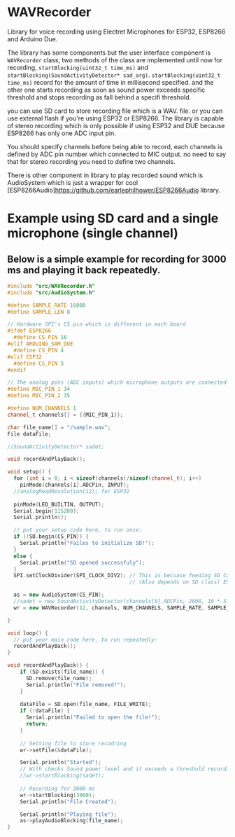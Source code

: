 # WAVRecorder
Library for voice recording using Electret Microphones for ESP32, ESP8266 and Arduino Due.

The library has some components but the user interface component is <code>WAVRecorder</code> class, two methods of the class are implemented until now for recording, <code>startBlocking(uint32_t time_ms)</code> and <code>startBlocking(SoundActivityDetector* sad_arg)</code>.
<code>startBlocking(uint32_t time_ms)</code> record for the amount of time in millisecond specified. and the other one starts recording as soon as sound power exceeds specific threshold and stops recording as fall behind a specifi threshold.

you can use SD card to store recording file which is a WAV. file. or you can use external flash if you're using ESP32 or ESP8266. The library is capable of stereo recording which is only possible if using ESP32 and DUE because ESP8266 has only one ADC input pin.

You should specify channels before being able to record, each channels is defined by ADC pin number which connected to MIC output. no need to say that for stereo recording you need to define two channels.

There is other component in library to play recorded sound which is AudioSystem which is just a wrapper for cool [ESP8266Audio]https://github.com/earlephilhower/ESP8266Audio library.

# Example using SD card and a single microphone (single channel)
## Below is a simple example for recording for 3000 ms and playing it back repeatedly. 
```cpp
#include "src/WAVRecorder.h"
#include "src/AudioSystem.h"

#define SAMPLE_RATE 16000
#define SAMPLE_LEN 8

// Hardware SPI's CS pin which is different in each board
#ifdef ESP8266 
  #define CS_PIN 16
#elif ARDUINO_SAM_DUE
  #define CS_PIN 4
#elif ESP32
  #define CS_PIN 5
#endif

// The analog pins (ADC inputs) which microphone outputs are connected to.
#define MIC_PIN_1 34
#define MIC_PIN_2 35

#define NUM_CHANNELS 1
channel_t channels[] = {{MIC_PIN_1}};

char file_name[] = "/sample.wav";
File dataFile;

//SoundActivityDetector* sadet;

void recordAndPlayBack();

void setup() {
  for (int i = 0; i < sizeof(channels)/sizeof(channel_t); i++)
    pinMode(channels[i].ADCPin, INPUT);
  //analogReadResolution(12); for ESP32
  
  pinMode(LED_BUILTIN, OUTPUT);
  Serial.begin(115200);
  Serial.println();

  // put your setup code here, to run once:
  if (!SD.begin(CS_PIN)) {
    Serial.println("Failes to initialize SD!");
  }
  else {
    Serial.println("SD opened successfuly");
  }
  SPI.setClockDivider(SPI_CLOCK_DIV2); // This is becuase feeding SD Card with more than 40 Mhz, leads to unstable operation. 
                                       // (Also depends on SD class) ESP8266 & ESP32 SPI clock with no division is 80 Mhz.

  as = new AudioSystem(CS_PIN);
  //sadet = new SoundActivityDetector(channels[0].ADCPin, 2000, 10 * 512, 6 * 512, &Serial);
  wr = new WAVRecorder(12, channels, NUM_CHANNELS, SAMPLE_RATE, SAMPLE_LEN, &Serial);

}

void loop() {
  // put your main code here, to run repeatedly:
  recordAndPlayBack();    
}

void recordAndPlayBack() {
    if (SD.exists(file_name)) {
      SD.remove(file_name);
      Serial.println("File removed!");
    }
   
    dataFile = SD.open(file_name, FILE_WRITE);
    if (!dataFile) {
      Serial.println("Failed to open the file!");  
      return;
    }
    
    // Setting file to store recodring 
    wr->setFile(&dataFile);

    Serial.println("Started");
    // With checks Sound power level and it exceeds a threshold recording starts and stops recording when power fall behind another threshold.
    //wr->startBlocking(sadet);
    
    // Recording for 3000 ms
    wr->startBlocking(3000);
    Serial.println("File Created");

    Serial.println("Playing file");
    as->playAudioBlocking(file_name); 
}
